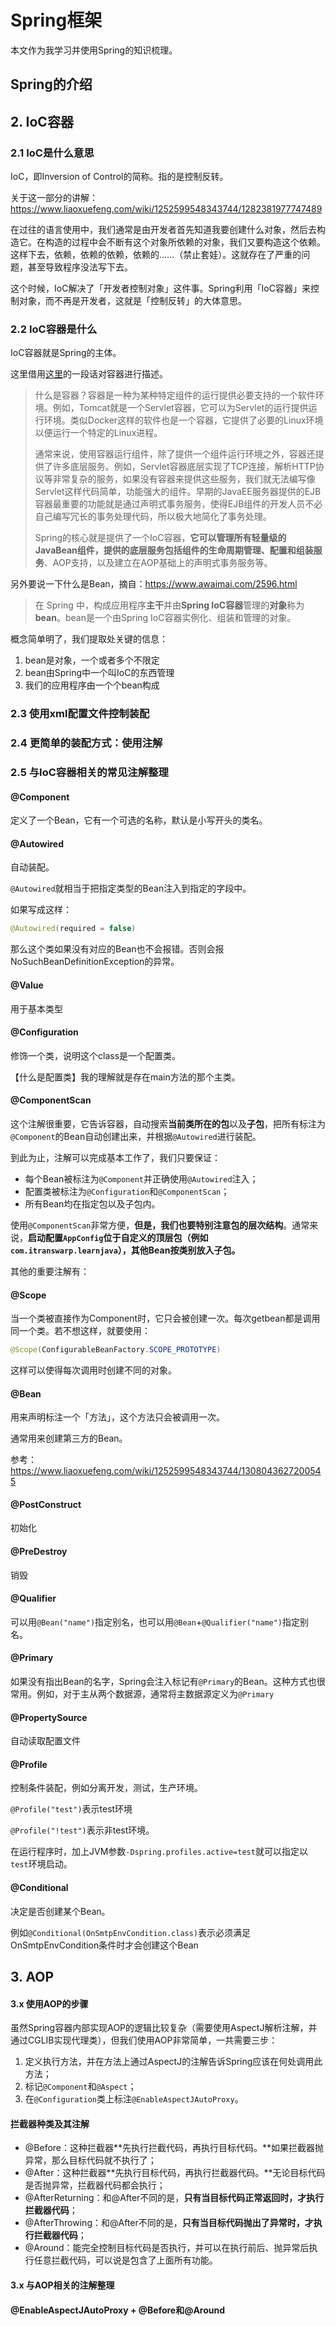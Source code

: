 # Spring框架

本文作为我学习并使用Spring的知识梳理。



## Spring的介绍



## 2. IoC容器

### 2.1 IoC是什么意思

IoC，即Inversion of Control的简称。指的是控制反转。

关于这一部分的讲解：https://www.liaoxuefeng.com/wiki/1252599548343744/1282381977747489

在过往的语言使用中，我们通常是由开发者首先知道我要创建什么对象，然后去构造它。在构造的过程中会不断有这个对象所依赖的对象，我们又要构造这个依赖。这样下去，依赖，依赖的依赖，依赖的……（禁止套娃）。这就存在了严重的问题，甚至导致程序没法写下去。

这个时候，IoC解决了「开发者控制对象」这件事。Spring利用「IoC容器」来控制对象，而不再是开发者，这就是「控制反转」的大体意思。



### 2.2 IoC容器是什么

IoC容器就是Spring的主体。

这里借用[这里]()的一段话对容器进行描述。

> 什么是容器？容器是一种为某种特定组件的运行提供必要支持的一个软件环境。例如，Tomcat就是一个Servlet容器，它可以为Servlet的运行提供运行环境。类似Docker这样的软件也是一个容器，它提供了必要的Linux环境以便运行一个特定的Linux进程。
>
> 通常来说，使用容器运行组件，除了提供一个组件运行环境之外，容器还提供了许多底层服务。例如，Servlet容器底层实现了TCP连接，解析HTTP协议等非常复杂的服务，如果没有容器来提供这些服务，我们就无法编写像Servlet这样代码简单，功能强大的组件。早期的JavaEE服务器提供的EJB容器最重要的功能就是通过声明式事务服务，使得EJB组件的开发人员不必自己编写冗长的事务处理代码，所以极大地简化了事务处理。
>
> Spring的核心就是提供了一个IoC容器，**它可以管理所有轻量级的JavaBean组件，提供的底层服务包括组件的生命周期管理、配置和组装服务**、AOP支持，以及建立在AOP基础上的声明式事务服务等。





另外要说一下什么是Bean，摘自：https://www.awaimai.com/2596.html

> 在 Spring 中，构成应用程序**主干**并由**Spring IoC容器**管理的**对象**称为**bean**。bean是一个由Spring IoC容器实例化、组装和管理的对象。

概念简单明了，我们提取处关键的信息：

1. bean是对象，一个或者多个不限定
2. bean由Spring中一个叫IoC的东西管理
3. 我们的应用程序由一个个bean构成

### 2.3 使用xml配置文件控制装配



### 2.4 更简单的装配方式：使用注解



### 2.5 与IoC容器相关的常见注解整理

#### @Component

定义了一个Bean，它有一个可选的名称，默认是小写开头的类名。

#### @Autowired

自动装配。

`@Autowired`就相当于把指定类型的Bean注入到指定的字段中。

如果写成这样：

```java
@Autowired(required = false)
```

那么这个类如果没有对应的Bean也不会报错。否则会报NoSuchBeanDefinitionException的异常。

#### @Value

用于基本类型



#### @Configuration

修饰一个类，说明这个class是一个配置类。

【什么是配置类】我的理解就是存在main方法的那个主类。

#### @ComponentScan

这个注解很重要，它告诉容器，自动搜索**当前类所在的包**以及**子包**，把所有标注为`@Component`的Bean自动创建出来，并根据`@Autowired`进行装配。

到此为止，注解可以完成基本工作了，我们只要保证：

- 每个Bean被标注为`@Component`并正确使用`@Autowired`注入；
- 配置类被标注为`@Configuration`和`@ComponentScan`；
- 所有Bean均在指定包以及子包内。

使用`@ComponentScan`非常方便，**但是，我们也要特别注意包的层次结构**。通常来说，**启动配置`AppConfig`位于自定义的顶层包（例如`com.itranswarp.learnjava`），其他Bean按类别放入子包。**



其他的重要注解有：

#### @Scope

当一个类被直接作为Component时，它只会被创建一次。每次getbean都是调用同一个类。若不想这样，就要使用：

```java
@Scope(ConfigurableBeanFactory.SCOPE_PROTOTYPE)
```

这样可以使得每次调用时创建不同的对象。



#### @Bean

用来声明标注一个「方法」，这个方法只会被调用一次。

通常用来创建第三方的Bean。

参考：https://www.liaoxuefeng.com/wiki/1252599548343744/1308043627200545



#### @PostConstruct

初始化



#### @PreDestroy

销毁



#### @Qualifier

可以用`@Bean("name")`指定别名，也可以用`@Bean`+`@Qualifier("name")`指定别名。



#### @Primary

如果没有指出Bean的名字，Spring会注入标记有`@Primary`的Bean。这种方式也很常用。例如，对于主从两个数据源，通常将主数据源定义为`@Primary`



#### @PropertySource

自动读取配置文件



#### @Profile

控制条件装配，例如分离开发，测试，生产环境。

`@Profile("test")`表示test环境

`@Profile("!test")`表示非test环境。

在运行程序时，加上JVM参数`-Dspring.profiles.active=test`就可以指定以`test`环境启动。



#### @Conditional

决定是否创建某个Bean。

例如`@Conditional(OnSmtpEnvCondition.class)`表示必须满足OnSmtpEnvCondition条件时才会创建这个Bean

## 3. AOP



#### 3.x 使用AOP的步骤

虽然Spring容器内部实现AOP的逻辑比较复杂（需要使用AspectJ解析注解，并通过CGLIB实现代理类），但我们使用AOP非常简单，一共需要三步：

1. 定义执行方法，并在方法上通过AspectJ的注解告诉Spring应该在何处调用此方法；
2. 标记`@Component`和`@Aspect`；
3. 在`@Configuration`类上标注`@EnableAspectJAutoProxy`。

#### 拦截器种类及其注解

- @Before：这种拦截器**先执行拦截代码，再执行目标代码。**如果拦截器抛异常，那么目标代码就不执行了；
- @After：这种拦截器**先执行目标代码，再执行拦截器代码。**无论目标代码是否抛异常，拦截器代码都会执行；
- @AfterReturning：和@After不同的是，**只有当目标代码正常返回时，才执行拦截器代码**；
- @AfterThrowing：和@After不同的是，**只有当目标代码抛出了异常时，才执行拦截器代码**；
- @Around：能完全控制目标代码是否执行，并可以在执行前后、抛异常后执行任意拦截代码，可以说是包含了上面所有功能。

#### 3.x 与AOP相关的注解整理

#### @EnableAspectJAutoProxy + @Before和@Around

